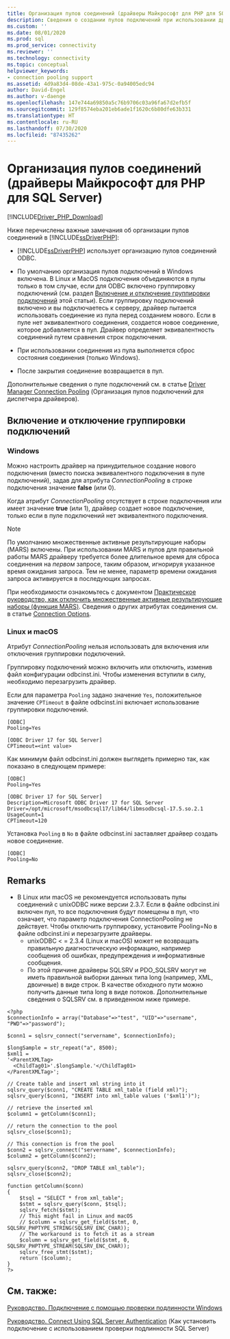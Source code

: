 ```yaml
---
title: Организация пулов соединений (драйверы Майкрософт для PHP для SQL Server)
description: Сведения о создании пулов подключений при использовании драйверов Майкрософт для PHP для SQL Server и о том, как они могут отличаться в зависимости от операционной системы.
ms.custom: ''
ms.date: 08/01/2020
ms.prod: sql
ms.prod_service: connectivity
ms.reviewer: ''
ms.technology: connectivity
ms.topic: conceptual
helpviewer_keywords:
- connection pooling support
ms.assetid: 4d9a83d4-08de-43a1-975c-0a94005edc94
author: David-Engel
ms.author: v-daenge
ms.openlocfilehash: 147e744a69850a5c76b9706c03a96fa67d2efb5f
ms.sourcegitcommit: 129f8574eba201eb6ade1f1620c6b80dfe63b331
ms.translationtype: HT
ms.contentlocale: ru-RU
ms.lasthandoff: 07/30/2020
ms.locfileid: "87435262"
---
```

# <a name="connection-pooling-microsoft-drivers-for-php-for-sql-server"></a>Организация пулов соединений (драйверы Майкрософт для PHP для SQL Server)
[!INCLUDE[Driver_PHP_Download](../../includes/driver_php_download.md)]

Ниже перечислены важные замечания об организации пулов соединений в [!INCLUDE[ssDriverPHP](../../includes/ssdriverphp_md.md)]:  
  
-   [!INCLUDE[ssDriverPHP](../../includes/ssdriverphp_md.md)] использует организацию пулов соединений ODBC.  
  
-   По умолчанию организация пулов подключений в Windows включена. В Linux и MacOS подключения объединяются в пулы только в том случае, если для ODBC включено группировку подключений (см. раздел [Включение и отключение группировки подключений](#enablingdisabling-connection-pooling) этой статьи). Если группировку подключений включено и вы подключаетесь к серверу, драйвер пытается использовать соединение из пула перед созданием нового. Если в пуле нет эквивалентного соединения, создается новое соединение, которое добавляется в пул. Драйвер определяет эквивалентность соединений путем сравнения строк подключения.  
  
-   При использовании соединения из пула выполняется сброс состояния соединения (только Windows).  
  
-   После закрытия соединение возвращается в пул.  
  
Дополнительные сведения о пуле подключений см. в статье [Driver Manager Connection Pooling](../../odbc/reference/develop-app/driver-manager-connection-pooling.md) (Организация пулов подключений для диспетчера драйверов).  
  
## <a name="enablingdisabling-connection-pooling"></a>Включение и отключение группировки подключений
### <a name="windows"></a>Windows
Можно настроить драйвер на принудительное создание нового подключения (вместо поиска эквивалентного подключения в пуле подключений), задав для атрибута *ConnectionPooling* в строке подключения значение **false** (или 0).  
  
Когда атрибут *ConnectionPooling* отсутствует в строке подключения или имеет значение **true** (или 1), драйвер создает новое подключение, только если в пуле подключений нет эквивалентного подключения.  

> [!NOTE]  
> По умолчанию множественные активные результирующие наборы (MARS) включены. При использовании MARS и пулов для правильной работы MARS драйверу требуется более длительное время для сброса соединения на *первом* запросе, таким образом, игнорируя указанное время ожидания запроса. Тем не менее, параметр времени ожидания запроса активируется в последующих запросах.
  
При необходимости ознакомьтесь с документом [Практическое руководство, как отключить множественные активные результирующие наборы (функция MARS)](../../connect/php/how-to-disable-multiple-active-resultsets-mars.md). Сведения о других атрибутах соединения см. в статье [Connection Options](../../connect/php/connection-options.md).  

### <a name="linux-and-macos"></a>Linux и macOS
Атрибут *ConnectionPooling* нельзя использовать для включения или отключения группировки подключений. 

Группировку подключений можно включить или отключить, изменив файл конфигурации odbcinst.ini. Чтобы изменения вступили в силу, необходимо перезагрузить драйвер.

Если для параметра `Pooling` задано значение `Yes`, положительное значение `CPTimeout` в файле odbcinst.ini включает использование группировки подключений. 
```
[ODBC]
Pooling=Yes

[ODBC Driver 17 for SQL Server]
CPTimeout=<int value>
```
  
Как минимум файл odbcinst.ini должен выглядеть примерно так, как показано в следующем примере:

```
[ODBC]
Pooling=Yes

[ODBC Driver 17 for SQL Server]
Description=Microsoft ODBC Driver 17 for SQL Server
Driver=/opt/microsoft/msodbcsql17/lib64/libmsodbcsql-17.5.so.2.1
UsageCount=1
CPTimeout=120
```

Установка `Pooling` в `No` в файле odbcinst.ini заставляет драйвер создать новое соединение.
```
[ODBC]
Pooling=No
```

## <a name="remarks"></a>Remarks
- В Linux или macOS не рекомендуется использовать пулы соединений с unixODBC ниже версии 2.3.7. Если в файле odbcinst.ini включен пул, то все подключения будут помещены в пул, что означает, что параметр подключения ConnectionPooling не действует. Чтобы отключить группировку, установите Pooling=No в файле odbcinst.ini и перезагрузите драйверы. 
  - unixODBC < = 2.3.4 (Linux и macOS) может не возвращать правильную диагностическую информацию, например сообщения об ошибках, предупреждения и информативные сообщения.
  - По этой причине драйверы SQLSRV и PDO_SQLSRV могут не иметь правильной выборки данных типа long (например, XML, двоичные) в виде строк. В качестве обходного пути можно получить данные типа long в виде потоков. Дополнительные сведения о SQLSRV см. в приведенном ниже примере.

```
<?php
$connectionInfo = array("Database"=>"test", "UID"=>"username", "PWD"=>"password");

$conn1 = sqlsrv_connect("servername", $connectionInfo);

$longSample = str_repeat("a", 8500);
$xml1 = 
'<ParentXMLTag>
  <ChildTag01>'.$longSample.'</ChildTag01>
</ParentXMLTag>';

// Create table and insert xml string into it
sqlsrv_query($conn1, "CREATE TABLE xml_table (field xml)");
sqlsrv_query($conn1, "INSERT into xml_table values ('$xml1')");

// retrieve the inserted xml
$column1 = getColumn($conn1);

// return the connection to the pool
sqlsrv_close($conn1);

// This connection is from the pool
$conn2 = sqlsrv_connect("servername", $connectionInfo);
$column2 = getColumn($conn2);

sqlsrv_query($conn2, "DROP TABLE xml_table");
sqlsrv_close($conn2);

function getColumn($conn)
{
    $tsql = "SELECT * from xml_table";
    $stmt = sqlsrv_query($conn, $tsql);
    sqlsrv_fetch($stmt);
    // This might fail in Linux and macOS
    // $column = sqlsrv_get_field($stmt, 0, SQLSRV_PHPTYPE_STRING(SQLSRV_ENC_CHAR));
    // The workaround is to fetch it as a stream
    $column = sqlsrv_get_field($stmt, 0, SQLSRV_PHPTYPE_STREAM(SQLSRV_ENC_CHAR));
    sqlsrv_free_stmt($stmt);
    return ($column);
}
?>
```


## <a name="see-also"></a>См. также:  
[Руководство. Подключение с помощью проверки подлинности Windows](../../connect/php/how-to-connect-using-windows-authentication.md)

[Руководство. Connect Using SQL Server Authentication](../../connect/php/how-to-connect-using-sql-server-authentication.md) (Как установить подключение с использованием проверки подлинности SQL Server)  
  
